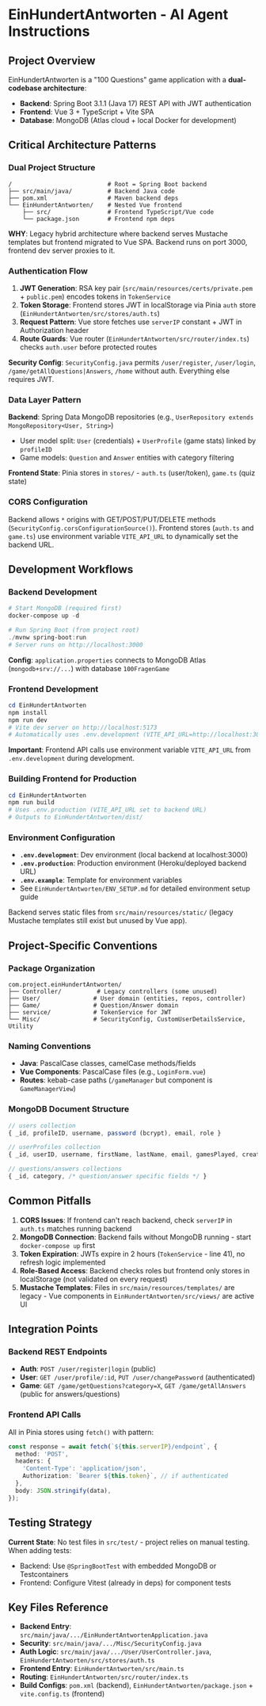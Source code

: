 # EinHundertAntworten - AI Agent Instructions

## Project Overview

EinHundertAntworten is a "100 Questions" game application with a **dual-codebase architecture**:

- **Backend**: Spring Boot 3.1.1 (Java 17) REST API with JWT authentication
- **Frontend**: Vue 3 + TypeScript + Vite SPA
- **Database**: MongoDB (Atlas cloud + local Docker for development)

## Critical Architecture Patterns

### Dual Project Structure

```
/                           # Root = Spring Boot backend
├── src/main/java/          # Backend Java code
├── pom.xml                 # Maven backend deps
└── EinHundertAntworten/    # Nested Vue frontend
    ├── src/                # Frontend TypeScript/Vue code
    └── package.json        # Frontend npm deps
```

**WHY**: Legacy hybrid architecture where backend serves Mustache templates but frontend migrated to Vue SPA. Backend runs on port 3000, frontend dev server proxies to it.

### Authentication Flow

1. **JWT Generation**: RSA key pair (`src/main/resources/certs/private.pem` + `public.pem`) encodes tokens in `TokenService`
2. **Token Storage**: Frontend stores JWT in localStorage via Pinia `auth` store (`EinHundertAntworten/src/stores/auth.ts`)
3. **Request Pattern**: Vue store fetches use `serverIP` constant + JWT in Authorization header
4. **Route Guards**: Vue router (`EinHundertAntworten/src/router/index.ts`) checks `auth.user` before protected routes

**Security Config**: `SecurityConfig.java` permits `/user/register`, `/user/login`, `/game/getAllQuestions|Answers`, `/home` without auth. Everything else requires JWT.

### Data Layer Pattern

**Backend**: Spring Data MongoDB repositories (e.g., `UserRepository extends MongoRepository<User, String>`)

- User model split: `User` (credentials) + `UserProfile` (game stats) linked by `profileID`
- Game models: `Question` and `Answer` entities with category filtering

**Frontend State**: Pinia stores in `stores/` - `auth.ts` (user/token), `game.ts` (quiz state)

### CORS Configuration

Backend allows `*` origins with GET/POST/PUT/DELETE methods (`SecurityConfig.corsConfigurationSource()`). Frontend stores (`auth.ts` and `game.ts`) use environment variable `VITE_API_URL` to dynamically set the backend URL.

## Development Workflows

### Backend Development

```powershell
# Start MongoDB (required first)
docker-compose up -d

# Run Spring Boot (from project root)
./mvnw spring-boot:run
# Server runs on http://localhost:3000
```

**Config**: `application.properties` connects to MongoDB Atlas (`mongodb+srv://...`) with database `100FragenGame`

### Frontend Development

```powershell
cd EinHundertAntworten
npm install
npm run dev
# Vite dev server on http://localhost:5173
# Automatically uses .env.development (VITE_API_URL=http://localhost:3000)
```

**Important**: Frontend API calls use environment variable `VITE_API_URL` from `.env.development` during development.

### Building Frontend for Production

```powershell
cd EinHundertAntworten
npm run build
# Uses .env.production (VITE_API_URL set to backend URL)
# Outputs to EinHundertAntworten/dist/
```

### Environment Configuration

- **`.env.development`**: Dev environment (local backend at localhost:3000)
- **`.env.production`**: Production environment (Heroku/deployed backend URL)
- **`.env.example`**: Template for environment variables
- See `EinHundertAntworten/ENV_SETUP.md` for detailed environment setup guide

Backend serves static files from `src/main/resources/static/` (legacy Mustache templates still exist but unused by Vue app).

## Project-Specific Conventions

### Package Organization

```
com.project.einHundertAntworten/
├── Controller/          # Legacy controllers (some unused)
├── User/               # User domain (entities, repos, controller)
├── Game/               # Question/Answer domain
├── service/            # TokenService for JWT
└── Misc/               # SecurityConfig, CustomUserDetailsService, Utility
```

### Naming Conventions

- **Java**: PascalCase classes, camelCase methods/fields
- **Vue Components**: PascalCase files (e.g., `LoginForm.vue`)
- **Routes**: kebab-case paths (`/gameManager` but component is `GameManagerView`)

### MongoDB Document Structure

```javascript
// users collection
{ _id, profileID, username, password (bcrypt), email, role }

// userProfiles collection
{ _id, userID, username, firstName, lastName, email, gamesPlayed, createdOn, score }

// questions/answers collections
{ _id, category, /* question/answer specific fields */ }
```

## Common Pitfalls

1. **CORS Issues**: If frontend can't reach backend, check `serverIP` in `auth.ts` matches running backend
2. **MongoDB Connection**: Backend fails without MongoDB running - start `docker-compose up` first
3. **Token Expiration**: JWTs expire in 2 hours (`TokenService` - line 41), no refresh logic implemented
4. **Role-Based Access**: Backend checks roles but frontend only stores in localStorage (not validated on every request)
5. **Mustache Templates**: Files in `src/main/resources/templates/` are legacy - Vue components in `EinHundertAntworten/src/views/` are active UI

## Integration Points

### Backend REST Endpoints

- **Auth**: `POST /user/register|login` (public)
- **User**: `GET /user/profile/:id`, `PUT /user/changePassword` (authenticated)
- **Game**: `GET /game/getQuestions?category=X`, `GET /game/getAllAnswers` (public for answers/questions)

### Frontend API Calls

All in Pinia stores using `fetch()` with pattern:

```typescript
const response = await fetch(`${this.serverIP}/endpoint`, {
  method: 'POST',
  headers: {
    'Content-Type': 'application/json',
    Authorization: `Bearer ${this.token}`, // if authenticated
  },
  body: JSON.stringify(data),
});
```

## Testing Strategy

**Current State**: No test files in `src/test/` - project relies on manual testing. When adding tests:

- Backend: Use `@SpringBootTest` with embedded MongoDB or Testcontainers
- Frontend: Configure Vitest (already in deps) for component tests

## Key Files Reference

- **Backend Entry**: `src/main/java/.../EinHundertAntwortenApplication.java`
- **Security**: `src/main/java/.../Misc/SecurityConfig.java`
- **Auth Logic**: `src/main/java/.../User/UserController.java`, `EinHundertAntworten/src/stores/auth.ts`
- **Frontend Entry**: `EinHundertAntworten/src/main.ts`
- **Routing**: `EinHundertAntworten/src/router/index.ts`
- **Build Configs**: `pom.xml` (backend), `EinHundertAntworten/package.json` + `vite.config.ts` (frontend)
